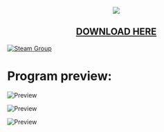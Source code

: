 <p align="center">
  <img src="https://i.imgur.com/p81UI1s.png"/>
  <h2 align="center"><a href="https://github.com/muskitopt/BlackProject-Discord-Theme">DOWNLOAD HERE</a></h2>
</p>

[![Steam Group](https://img.shields.io/badge/Steam-group-yellowgreen.svg)](https://steamcommunity.com/groups/BlackProjectCommunity)

# Program preview: 

![Preview](https://i.imgur.com/WSgTU84.png)

![Preview](https://i.imgur.com/GHWXhEB.png)

![Preview](https://i.imgur.com/gNjcxdc.png)
